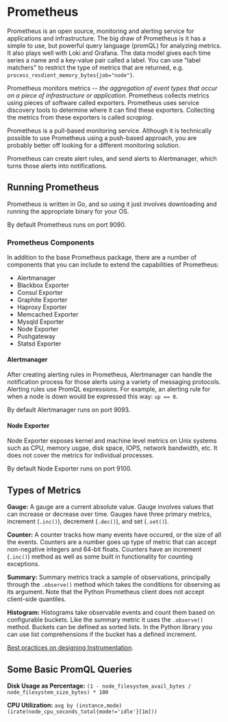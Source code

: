 # Prometheus

Prometheus is an open source, monitoring and alerting service for applications and infrastructure. The big draw of Prometheus is it has a simple to use, but powerful query language (promQL) for analyzing metrics. It also plays well with Loki and Grafana. The data model gives each time series a name and a key-value pair called a label. You can use "label matchers" to restrict the type of metrics that are returned, e.g. `process_resdient_memory_bytes{job="node"}`.

Prometheus monitors metrics -- *the aggregation of event types that occur on a piece of infrastructure or application*. Prometheus collects metrics using pieces of software called exporters. Prometheus uses service discovery tools to determine where it can find these exporters. Collecting the metrics from these exporters is called *scraping*.

Prometheus is a pull-based monitoring service. Although it is technically possible to use Prometheus using a push-based approach, you are probably better off looking for a different monitoring solution.

Prometheus can create alert rules, and send alerts to Alertmanager, which turns those alerts into notifications.

## Running Prometheus

Prometheus is written in Go, and so using it just involves downloading and running the appropriate binary for your OS.

By default Prometheus runs on port 9090.

### Prometheus Components

In addition to the base Prometheus package, there are a number of components that you can include to extend the capabilities of Prometheus:

- Alertmanager
- Blackbox Exporter
- Consul Exporter
- Graphite Exporter
- Haproxy Exporter
- Memcached Exporter
- Mysqld Exporter
- Node Exporter
- Pushgateway
- Statsd Exporter

#### Alertmanager

After creating alerting rules in Prometheus, Alertmanager can handle the notification process for those alerts using a variety of messaging protocols. Alerting rules use PromQL expressions. For example, an alerting rule for when a node is down would be expressed this way: `up == 0`.

By default Alertmanager runs on port 9093.

#### Node Exporter

Node Exporter exposes kernel and machine level metrics on Unix systems such as CPU, memory usgae, disk space, IOPS, network bandwidth, etc. It does not cover the metrics for individual processes.

By default Node Exporter runs on port 9100.

## Types of Metrics

**Gauge:** A gauge are a current absolute value. Gauge involves values that can increase or decrease over time. Gauges have three primary metrics, increment (`.inc()`), decrement (`.dec()`), and set (`.set()`).

**Counter:** A counter tracks how many events have occured, or the size of all the events. Counters are a number goes up type of metric that can accept non-negative integers and 64-bit floats. Counters have an increment (`.inc()`) method as well as some built in functionality for counting exceptions.

**Summary:** Summary metrics track a sample of observations, principally through the `.observe()` method which takes the conditions for observing as its argument. Note that the Python Prometheus client does not accept client-side quantiles.

**Histogram:** Histograms take observable events and count them based on configurable buckets. Like the summary metric it uses the `.observe()` method. Buckets can be defined as sorted lists. In the Python library you can use list comprehensions if the bucket has a defined increment.

[Best practices on designing Instrumentation](https://prometheus.io/docs/practices/instrumentation/#counter-vs-gauge-summary-vs-histogram).

## Some Basic PromQL Queries

**Disk Usage as Percentage:** `(1 - node_filesystem_avail_bytes / node_filesystem_size_bytes) * 100`

**CPU Utilization:** `avg by (instance,mode) (irate(node_cpu_seconds_total{mode!='idle'}[1m]))`
